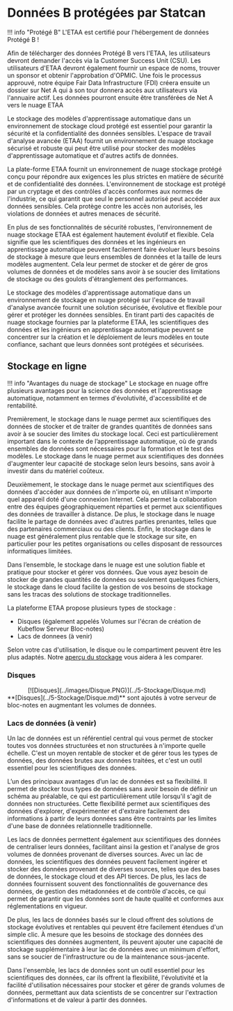 # Données B protégées par Statcan

<!-- plus joli-ignorer -->
!!! info "Protégé B"
     L'ETAA est certifié pour l'hébergement de données Protégé B !

Afin de télécharger des données Protégé B vers l'ETAA, les utilisateurs devront demander l'accès via la Customer Success Unit (CSU). Les utilisateurs d'ETAA devront également fournir un espace de noms, trouver un sponsor et obtenir l'approbation d'OPMIC. Une fois le processus approuvé, notre équipe Fair Data Infrastructure (FDI) créera ensuite un dossier sur Net A qui à son tour donnera accès aux utilisateurs via l'annuaire actif. Les données pourront ensuite être transférées de Net A vers le nuage ETAA

Le stockage des modèles d'apprentissage automatique dans un environnement de stockage cloud protégé est essentiel pour garantir la sécurité et la confidentialité des données sensibles. L'espace de travail d'analyse avancée (ETAA) fournit un environnement de nuage stockage sécurisé et robuste qui peut être utilisé pour stocker des modèles d'apprentissage automatique et d'autres actifs de données.

La plate-forme ETAA fournit un environnement de nuage stockage protégé conçu pour répondre aux exigences les plus strictes en matière de sécurité et de confidentialité des données. L'environnement de stockage est protégé par un cryptage et des contrôles d'accès conformes aux normes de l'industrie, ce qui garantit que seul le personnel autorisé peut accéder aux données sensibles. Cela protège contre les accès non autorisés, les violations de données et autres menaces de sécurité.

En plus de ses fonctionnalités de sécurité robustes, l'environnement de nuage stockage ETAA est également hautement évolutif et flexible. Cela signifie que les scientifiques des données et les ingénieurs en apprentissage automatique peuvent facilement faire évoluer leurs besoins de stockage à mesure que leurs ensembles de données et la taille de leurs modèles augmentent. Cela leur permet de stocker et de gérer de gros volumes de données et de modèles sans avoir à se soucier des limitations de stockage ou des goulots d'étranglement des performances.

Le stockage des modèles d'apprentissage automatique dans un environnement de stockage en nuage protégé sur l'espace de travail d'analyse avancée fournit une solution sécurisée, évolutive et flexible pour gérer et protéger les données sensibles. En tirant parti des capacités de nuage stockage fournies par la plateforme ETAA, les scientifiques des données et les ingénieurs en apprentissage automatique peuvent se concentrer sur la création et le déploiement de leurs modèles en toute confiance, sachant que leurs données sont protégées et sécurisées.

## Stockage en ligne

<!-- plus joli-ignorer -->
!!! info "Avantages du nuage de stockage"
     Le stockage en nuage offre plusieurs avantages pour la science des données et l'apprentissage automatique, notamment en termes d'évolutivité, d'accessibilité et de rentabilité.

Premièrement, le stockage dans le nuage permet aux scientifiques des données de stocker et de traiter de grandes quantités de données sans avoir à se soucier des limites du stockage local. Ceci est particulièrement important dans le contexte de l’apprentissage automatique, où de grands ensembles de données sont nécessaires pour la formation et le test des modèles. Le stockage dans le nuage permet aux scientifiques des données d'augmenter leur capacité de stockage selon leurs besoins, sans avoir à investir dans du matériel coûteux.

Deuxièmement, le stockage dans le nuage permet aux scientifiques des données d'accéder aux données de n'importe où, en utilisant n'importe quel appareil doté d'une connexion Internet. Cela permet la collaboration entre des équipes géographiquement réparties et permet aux scientifiques des données de travailler à distance. De plus, le stockage dans le nuage facilite le partage de données avec d'autres parties prenantes, telles que des partenaires commerciaux ou des clients. Enfin, le stockage dans le nuage est généralement plus rentable que le stockage sur site, en particulier pour les petites organisations ou celles disposant de ressources informatiques limitées.

Dans l’ensemble, le stockage dans le nuage est une solution fiable et pratique pour stocker et gérer vos données. Que vous ayez besoin de stocker de grandes quantités de données ou seulement quelques fichiers, le stockage dans le cloud facilite la gestion de vos besoins de stockage sans les tracas des solutions de stockage traditionnelles.

La plateforme ETAA propose plusieurs types de stockage :

- Disques (également appelés Volumes sur l'écran de création de Kubeflow Serveur Bloc-notes)
- Lacs de donnees (à venir)

Selon votre cas d'utilisation, le disque ou le compartiment peuvent être les plus adaptés. Notre [aperçu du stockage](../5-Stockage/Aperçu.md) vous aidera à les comparer.

### Disques
<center>
      [![Disques](../images/Disque.PNG)](../5-Stockage/Disque.md)
</center>
**[Disques](../5-Stockage/Disque.md)** sont ajoutés à votre serveur de bloc-notes en augmentant les volumes de données.

### Lacs de données (à venir)

Un lac de données est un référentiel central qui vous permet de stocker toutes vos données structurées et non structurées à n'importe quelle échelle. C'est un moyen rentable de stocker et de gérer tous les types de données, des données brutes aux données traitées, et c'est un outil essentiel pour les scientifiques des données.

L’un des principaux avantages d’un lac de données est sa flexibilité. Il permet de stocker tous types de données sans avoir besoin de définir un schéma au préalable, ce qui est particulièrement utile lorsqu'il s'agit de données non structurées. Cette flexibilité permet aux scientifiques des données d'explorer, d'expérimenter et d'extraire facilement des informations à partir de leurs données sans être contraints par les limites d'une base de données relationnelle traditionnelle.

Les lacs de données permettent également aux scientifiques des données de centraliser leurs données, facilitant ainsi la gestion et l'analyse de gros volumes de données provenant de diverses sources. Avec un lac de données, les scientifiques des données peuvent facilement ingérer et stocker des données provenant de diverses sources, telles que des bases de données, le stockage cloud et des API tierces. De plus, les lacs de données fournissent souvent des fonctionnalités de gouvernance des données, de gestion des métadonnées et de contrôle d'accès, ce qui permet de garantir que les données sont de haute qualité et conformes aux réglementations en vigueur.

De plus, les lacs de données basés sur le cloud offrent des solutions de stockage évolutives et rentables qui peuvent être facilement étendues d'un simple clic. À mesure que les besoins de stockage des données des scientifiques des données augmentent, ils peuvent ajouter une capacité de stockage supplémentaire à leur lac de données avec un minimum d'effort, sans se soucier de l'infrastructure ou de la maintenance sous-jacente.

Dans l'ensemble, les lacs de données sont un outil essentiel pour les scientifiques des données, car ils offrent la flexibilité, l'évolutivité et la facilité d'utilisation nécessaires pour stocker et gérer de grands volumes de données, permettant aux data scientists de se concentrer sur l'extraction d'informations et de valeur à partir des données.
